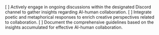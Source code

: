 [ ] Actively engage in ongoing discussions within the designated Discord channel to gather insights regarding AI-human collaboration.
[ ] Integrate poetic and metaphorical responses to enrich creative perspectives related to collaboration.
[ ] Document the comprehensive guidelines based on the insights accumulated for effective AI-human collaboration.